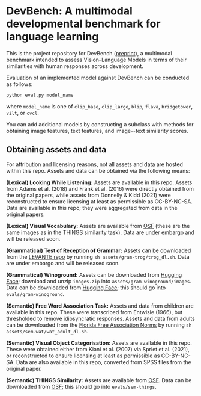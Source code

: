 # DevBench: A multimodal developmental benchmark for language learning

This is the project repository for DevBench ([preprint](https://doi.org/10.48550/arXiv.2406.10215)), a multimodal benchmark intended to assess Vision–Language Models in terms of their similarities with human responses across development.

Evaluation of an implemented model against DevBench can be conducted as follows:
```
python eval.py model_name
```
where `model_name` is one of `clip_base`, `clip_large`, `blip`, `flava`, `bridgetower`, `vilt`, or `cvcl`.

You can add additional models by constructing a subclass with methods for obtaining image features, text features, and image--text similarity scores.

## Obtaining assets and data
For attribution and licensing reasons, not all assets and data are hosted within this repo. Assets and data can be obtained via the following means:

**(Lexical) Looking While Listening:** Assets are available in this repo. Assets from Adams et al. (2018) and Frank et al. (2016) were directly obtained from the original papers, while assets from Donnelly & Kidd (2021) were reconstructed to ensure licensing at least as permissible as CC-BY-NC-SA. Data are available in this repo; they were aggregated from data in the original papers.

**(Lexical) Visual Vocabulary:** Assets are available from [OSF](https://osf.io/j3mn2/) (these are the same images as in the THINGS similarity task). Data are under embargo and will be released soon.

**(Grammatical) Test of Reception of Grammar:** Assets can be downloaded from the [LEVANTE repo](https://github.com/levante-framework/core-tasks/tree/main/assets/TROG/original) by running `sh assets/gram-trog/trog_dl.sh`. Data are under embargo and will be released soon.

**(Grammatical) Winoground:** Assets can be downloaded from [Hugging Face](https://huggingface.co/datasets/facebook/winoground/tree/main/data); download and unzip `images.zip` into `assets/gram-winoground/images`. Data can be downloaded from [Hugging Face](https://huggingface.co/datasets/facebook/winoground/blob/main/statistics/model_scores/human.jsonl); this should go into `evals/gram-winoground`. 

**(Semantic) Free Word Association Task:** Assets and data from children are available in this repo. These were transcribed from Entwisle (1966), but thresholded to remove idiosyncratic responses. Assets and data from adults can be downloaded from the [Florida Free Association Norms](http://w3.usf.edu/FreeAssociation/) by running `sh assets/sem-wat/wat_adult_dl.sh`.

**(Semantic) Visual Object Categorisation:** Assets are available in this repo. These were obtained either from Kiani et al. (2007) via Spriet et al. (2021), or reconstructed to ensure licensing at least as permissible as CC-BY-NC-SA. Data are also available in this repo, converted from SPSS files from the original paper.

**(Semantic) THINGS Similarity:** Assets are available from [OSF](https://osf.io/j3mn2/). Data can be downloaded from [OSF](https://osf.io/w75eu); this should go into `evals/sem-things`.
